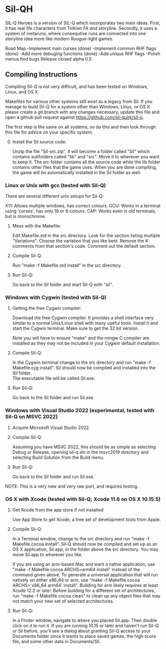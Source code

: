 # Sil-QH
SIL-Q Heroes is a version of SIL-Q which incorporates two main ideas. 
First, it has real life characters from Tolkien FA and storyline.
Secondly, it uses a system of metaruns, where consequtive runs are connected into one storyline idea more like modern Rougue-light games.

Road Map
-Implement main curses (done)
-Implement common RHF flags (done)
-Add more debuging functions (done)
-Add unique RHF flags
-Polish menus find bugs
Release closed alpha 0.5

## Compiling Instructions

Compiling Sil-Q is not very difficult, and has been tested on Windows, Linux, and OS X.

Makefiles for various other systems still exist as a legacy from Sil. If you manage
to build Sil-Q for a system other than Windows, Linux, or OS X please create a git branch
with any changes necessary, update this file and open a github pull request against
https://github.com/sil-quirk/sil-q.

The first step is the same on all systems, so do this and then look through
this file for advice on your specific system. 

0. Install the Sil source code:

   Unzip the file "Sil-src.zip". It will become a folder called "Sil"
   which contains subfolders called "lib" and "src". Move it to wherever
   you want to keep it. The src folder contains all the source code
   while the lib folder contains other files that the game uses.
   When you are done compiling, the game will be automatically installed
   in the Sil folder as well.


### Linux or Unix with gcc  (tested with Sil-Q)

   There are several different unix setups for Sil-Q:

   X11: Allows multiple windows, has correct colours.
   GCU: Works in a terminal using 'curses', has only 16 or 8 colours.
   CAP: Works even in old terminals, but is monochrome.

1. Mess with the Makefile:

   Edit Makefile.std in the src directory.
   Look for the section listing multiple "Variations".
   Choose the variation that you like best.
   Remove the # comments from that section's code.
   Comment out the default section.

2. Compile Sil-Q:

   Run "make -f Makefile.std install" in the src directory.

3. Run Sil-Q:

   Go back to the Sil folder and start Sil-Q with "sil".

### Windows with Cygwin   (tested with Sil-Q)

1. Getting the free Cygwin compiler: 

   Download the free Cygwin compiler. It provides a shell interface very
   similar to a normal Unix/Linux shell with many useful tools. Install it
   and start the Cygwin terminal. Make sure to get the 32 bit version.

   Note you will have to ensure "make" and the mingw C compiler are installed
   as they may not be included in your Cygwin default installation.

2. Compile Sil-Q: 

   In the Cygwin terminal change to the src directory and run 
   "make -f Makefile.cyg install". 
   Sil should now be compiled and installed into the Sil folder.  
   The executable file will be called Sil.exe. 

3. Run Sil-Q: 

   Go back to the Sil folder and run Sil.exe. 

### Windows with Visual Studio 2022 (experimental, tested with Sil-Q on MSVC 2022)

1. Acquire Microsoft Visual Studio 2022.

2. Compile Sil-Q:

   Assuming you have MSVC 2022, this should be as simple as selecting Debug or
   Release, opening sil-q.sln in the msvc2019 directory and selecting Build Solution
   from the Build menu.

3. Run Sil-Q:

   Go back to the Sil folder and run Sil.exe.

NOTE: This is a very new and very raw port, and requires testing.

### OS X with Xcode  (tested with Sil-Q; Xcode 11.6 on OS X 10.15.5)

1. Get Xcode from the app store if not installed:

   Use App Store to get Xcode, a free set of development tools from Apple.

2. Compile Sil-Q:

   In a Terminal window, change to the src directory and run
   "make -f Makefile.cocoa install".
   Sil-Q should now be compiled and set up as an OS X application, Sil.app,
   in the folder above the src directory.  You may move Sil.app to wherever
   you like.

   If you are using an arm-based Mac and want a native application, use
   "make -f Makefile.cocoa ARCHS=arm64 install"
   instead of the command given above.  To generate a universal application
   that will run natively on either x86_64 or arm, use
   "make -f Makefile.cocoa ARCHS='x86_64 arm64' install".
   Building for arm likely requires at least Xcode 12.2 or later.  Before
   building for a different set of architectures, run
   "make -f Makefile.cocoa clean" to clean up any object files that may not
   match your new set of selected architectures.

3. Run Sil-Q:

   In a Finder window, navigate to where you placed Sil.app.  Then double
   click on it to run it.  If you are running 10.15 or later and haven't run
   Sil-Q or Sil before, you'll see a dialog about granting Sil-Q access to
   your Documents folder since it wants to place saved games, the high
   score file, and some other data in Documents/Sil.

